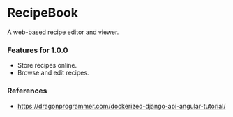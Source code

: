 # RecipeBook
A web-based recipe editor and viewer.

### Features for 1.0.0
- Store recipes online.
- Browse and edit recipes.

### References
- https://dragonprogrammer.com/dockerized-django-api-angular-tutorial/
